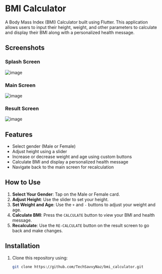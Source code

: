 # BMI Calculator

A Body Mass Index (BMI) Calculator built using Flutter. This application allows users to input their height, weight, and other parameters to calculate and display their BMI along with a personalized health message.

## Screenshots

### Splash Screen
![image](https://github.com/user-attachments/assets/b4bec61a-9f29-4024-b4b9-c0d0ebb8f23b)

### Main Screen
![image](https://github.com/user-attachments/assets/5e299579-687e-4cf4-9bcf-a392bc663934)


### Result Screen
![image](https://github.com/user-attachments/assets/0a438f47-288a-4d9d-a099-d0f441ea40d6)


## Features
- Select gender (Male or Female)
- Adjust height using a slider
- Increase or decrease weight and age using custom buttons
- Calculate BMI and display a personalized health message
- Navigate back to the main screen for recalculation

## How to Use
1. **Select Your Gender**: Tap on the Male or Female card.
2. **Adjust Height**: Use the slider to set your height.
3. **Set Weight and Age**: Use the `+` and `-` buttons to adjust your weight and age.
4. **Calculate BMI**: Press the `CALCULATE` button to view your BMI and health message.
5. **Recalculate**: Use the `RE-CALCULATE` button on the result screen to go back and make changes.

## Installation
1. Clone this repository using:
   ```bash
   git clone https://github.com/TechSavvyNaz/bmi_calculator.git
